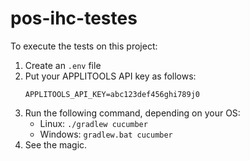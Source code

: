 # pos-ihc-testes

To execute the tests on this project:

1. Create an  `.env` file
2. Put your APPLITOOLS API key as follows:
    ```
    APPLITOOLS_API_KEY=abc123def456ghi789j0
    ```
3. Run the following command, depending on your OS:
    - Linux: `./gradlew cucumber`
    - Windows: `gradlew.bat cucumber`
4. See the magic.